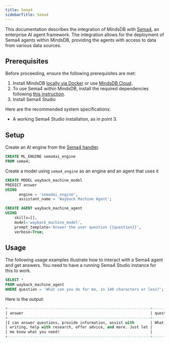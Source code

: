 ```yaml
---
title: Sema4
sidebarTitle: Sema4
---
```


This documentation describes the integration of MindsDB with [Sema4](https://sema4.ai/), an enterprise AI agent framework.
The integration allows for the deployment of Sema4 agents within MindsDB, providing the agents with access to data from various data sources.

## Prerequisites

Before proceeding, ensure the following prerequisites are met:

1. Install MindsDB [locally via Docker](https://docs.mindsdb.com/setup/self-hosted/docker) or use [MindsDB Cloud](https://cloud.mindsdb.com/).
2. To use Sema4 within MindsDB, install the required dependencies following [this instruction](/setup/self-hosted/docker#install-dependencies).
3. Install Sema4 Studio

<Info>
Here are the recommended system specifications:

- A working Sema4 Studio installation, as in point 3.
</Info>

## Setup

Create an AI engine from the [Sema4 handler](https://github.com/mindsdb/mindsdb/tree/staging/mindsdb/integrations/handlers/sema4_handler).

```sql
CREATE ML_ENGINE sema4ai_engine
FROM sema4;
```

Create a model using `sema4_engine` as an engine and an agent that uses it

```sql
CREATE MODEL wayback_machine_model
PREDICT answer
USING
      engine = 'sema4ai_engine',
      assistant_name = 'Wayback Machine Agent';

CREATE AGENT wayback_machine_agent
USING
    skills=[],
    model='wayback_machine_model', 
    prompt_template='Answer the user question {{question}}',
    verbose=True;
```

## Usage

The following usage examples illustrate how to interact with a Sema4 agent and get answers. You need to have a running Sema4 Studio instance for this to work.

```sql
SELECT *
FROM wayback_machine_agent
WHERE question = 'What can you do for me, in 140 characters or less?';
```

Here is the output:

```sql
+---------------------------------------------------------------+---------------------------------+
| answer                                                        | question                        |
+---------------------------------------------------------------+---------------------------------+
|I can answer questions, provide information, assist with       | What can you do for me?         |
| writing, help with research, offer advice, and more. Just let |                                 |
| me know what you need!                                        |                                 |
+---------------------------------------------------------------+---------------------------------+
```

